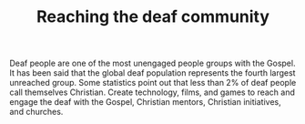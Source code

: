﻿---
title: Reaching the deaf community
intro: How can we more effectively reach and engage the Deaf community with the Gospel thru technology, film and games?
champions:
- name:
    Faith Comes By Hearing
  logo:
    FBCH.png
---
Deaf people are one of the most unengaged people groups with the Gospel. It has been said that the global deaf population represents the fourth largest unreached group. Some statistics point out that less than 2% of deaf people call themselves Christian.  Create technology, films, and games to reach and engage the deaf with the Gospel, Christian mentors, Christian initiatives, and churches.  

